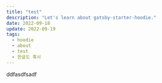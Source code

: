 ```yaml
---
title: "test"
description: "Let's learn about gatsby-starter-hoodie."
date: 2022-09-18
update: 2022-09-19
tags:
  - hoodie
  - about
  - test
  - 한글도 혹시
---
```



ddfasdfsadf